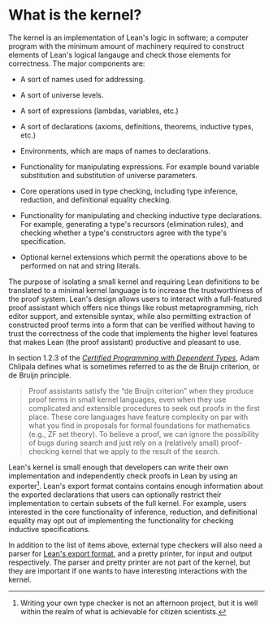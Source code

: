 # What is the kernel?

The kernel is an implementation of Lean's logic in software; a computer program with the minimum amount of machinery required to construct elements of Lean's logical langauge and check those elements for correctness. The major components are:

+ A sort of names used for addressing.

+ A sort of universe levels.

+ A sort of expressions (lambdas, variables, etc.)

+ A sort of declarations (axioms, definitions, theorems, inductive types, etc.)

+ Environments, which are maps of names to declarations.

+ Functionality for manipulating expressions. For example bound variable substitution and substitution of universe parameters.

+ Core operations used in type checking, including type inference, reduction, and definitional equality checking.

+ Functionality for manipulating and checking inductive type declarations. For example, generating a type's recursors (elimination rules), and checking whether a type's constructors agree with the type's specification.

+ Optional kernel extensions which permit the operations above to be performed on nat and string literals.

The purpose of isolating a small kernel and requiring Lean definitions to be translated to a minimal kernel language is to increase the trustworthiness of the proof system. Lean's design allows users to interact with a full-featured proof assistant which offers nice things like robust metaprogramming, rich editor support, and extensible syntax, while also permitting extraction of constructed proof terms into a form that can be verified without having to trust the correctness of the code that implements the higher level features that makes Lean (the proof assistant) productive and pleasant to use.

In section 1.2.3 of the [_Certified Programming with Dependent Types_](http://adam.chlipala.net/cpdt/), Adam Chlipala defines what is sometimes referred to as the de Bruijn criterion, or de Bruijn principle.

> Proof assistants satisfy the “de Bruijn criterion” when they produce proof terms in small kernel languages, even when they use complicated and extensible procedures to seek out proofs in the first place. These core languages have feature complexity on par with what you find in proposals for formal foundations for mathematics (e.g., ZF set theory). To believe a proof, we can ignore the possibility of bugs during search and just rely on a (relatively small) proof-checking kernel that we apply to the result of the search.

Lean's kernel is small enough that developers can write their own implementation and independently check proofs in Lean by using an exporter[^1]. Lean's export format contains contains enough information about the exported declarations that users can optionally restrict their implementation to certain subsets of the full kernel. For example, users interested in the core functionality of inference, reduction, and definitional equality may opt out of implementing the functionality for checking inductive specifications.

In addition to the list of items above, external type checkers will also need a parser for [Lean's export format](./export_format.md), and a pretty printer, for input and output respectively. The parser and pretty printer are not part of the kernel, but they are important if one wants to have interesting interactions with the kernel.

[^1]: Writing your own type checker is not an afternoon project, but it is well within the realm of what is achievable for citizen scientists.
